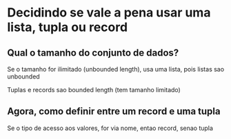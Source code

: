 # Decidindo se vale a pena usar uma lista, tupla ou record

## Qual o tamanho do conjunto de dados?

Se o tamanho for ilimitado (unbounded length), usa uma lista, pois listas sao unbounded

Tuplas e records sao bounded length (tem tamanho limitado)

## Agora, como definir entre um record e uma tupla

Se o tipo de acesso aos valores, for via nome, entao record, senao tupla
